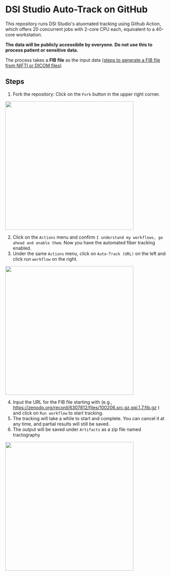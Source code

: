 # DSI Studio Auto-Track on GitHub

This repository runs DSI Studio's atuomated tracking using Github Action, which offers 20 concurrent jobs with 2-core CPU each, equivalent to a 40-core workstation. 

**The data will be publicly accessibile by everyone. Do not use this to process patient or sensitive data.**

The process takes a **FIB file** as the input data [(steps to generate a FIB file from NIFTI or DICOM files)](https://dsi-studio.labsolver.org/doc/gui_t1.html)

## Steps

1. Fork the repository: Click on the `Fork` button in the upper right corner.

<img src="https://user-images.githubusercontent.com/275569/157118034-8a28b553-fa86-4a5c-a542-b65b36793c63.png" width=400>

2. Click on the `Actions` menu and confirm `I understand my workflows, go ahead and enable them`. Now you have the automated fiber tracking enabled.
3. Under the same `Actions` menu, click on `Auto-Track (URL)` on the left and click run `workflow` on the right.

<img src="https://user-images.githubusercontent.com/275569/157118122-cca1dc7f-4767-43f7-b450-f73744ca3934.png" width=400>

4. Input the URL for the FIB file starting with (e.g.,  https://zenodo.org/record/6307812/files/100206.src.gz.gqi.1.7.fib.gz ) and click on `Run workflow` to start tracking.
5. The tracking will take a while to start and complete. You can cancel it at any time, and partial results will still be saved.
6. The output will be saved under `Artifacts` as a zip file named tractography

<img src="https://user-images.githubusercontent.com/275569/157118239-969e137a-f103-47ed-a1b9-fe6d134fc2e4.png" width=400>




